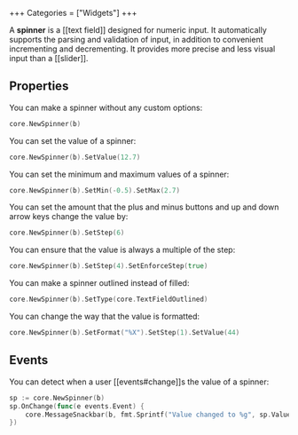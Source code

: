 +++
Categories = ["Widgets"]
+++

A **spinner** is a [[text field]] designed for numeric input. It automatically supports the parsing and validation of input, in addition to convenient incrementing and decrementing. It provides more precise and less visual input than a [[slider]].

## Properties

You can make a spinner without any custom options:

```Go
core.NewSpinner(b)
```

You can set the value of a spinner:

```Go
core.NewSpinner(b).SetValue(12.7)
```

You can set the minimum and maximum values of a spinner:

```Go
core.NewSpinner(b).SetMin(-0.5).SetMax(2.7)
```

You can set the amount that the plus and minus buttons and up and down arrow keys change the value by:

```Go
core.NewSpinner(b).SetStep(6)
```

You can ensure that the value is always a multiple of the step:

```Go
core.NewSpinner(b).SetStep(4).SetEnforceStep(true)
```

You can make a spinner outlined instead of filled:

```Go
core.NewSpinner(b).SetType(core.TextFieldOutlined)
```

You can change the way that the value is formatted:

```Go
core.NewSpinner(b).SetFormat("%X").SetStep(1).SetValue(44)
```

## Events

You can detect when a user [[events#change]]s the value of a spinner:

```Go
sp := core.NewSpinner(b)
sp.OnChange(func(e events.Event) {
    core.MessageSnackbar(b, fmt.Sprintf("Value changed to %g", sp.Value))
})
```
